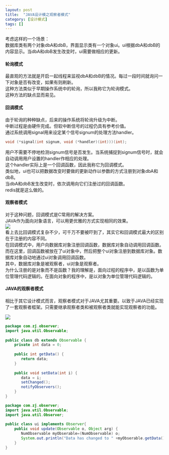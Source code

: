 ```yaml
---
layout: post
title:  "JAVA设计模之观察者模式"
category: [设计模式]
tags: []
---
```


考虑这样的一个场景：  
数据库类有两个对象dbA和dbB，界面显示类有一个对象ui。ui根据dbA和dbB的内容显示。当dbA和dbB发生改变时，ui需要做相应的更新。  

#### 轮询模式

最直观的方法就是开启一起线程来监视dbA和dbB的情况。每过一段时间就询问一下对象是否有改变，如果有则刷新。  
这种方法类似于早期操作系统中的轮询，所以我称它为轮询模式。  
这种方法的缺点显而易见。  

#### 回调模式

由于轮询的种种缺点，后来的操作系统将轮询升级为中断。  
中断过程是由硬件完成。但软中断信号的过程仍具有参考价值。  
通过系统调用signal用来设定某个信号signum的处理方法handler。  

```c
void (*signal(int signum, void (*handler)(int)))(int); 
```

用户不需要不停地检测signum信号是否发生。当系统捕捉到signum信号时，就会自动调用用户设置的handler作相应的处理。  
这个handler实际上是一个回调函数，因此我称它为回调模式。  
类似地，ui也可以把数据改变时要做的更新动作以参数的方式注册到对象dbA和dbB。  
当dbA和dbB发生改变时，依次调用向它们注册过的回调函数。  
redis就是这么做的。  

#### 观察者模式

对于这种问题，回调模式是C常用的解决方案。  
JAVA作为面向对象语言，可以用更优雅的方式实现相同的效果。    
![](http://www.yesky.com/20020603/observer.gif?_=2088121)  
看上去比回调模式复杂不少，可千万不要被吓到了，其实它和回调模式最大的区别在于注册的内容不同。  
在回调模式中，用户向数据库对象注册回调函数，数据库对象自动调用回调函数。  
而在这里，回调函数被放在了ui对象中，然后把整个ui对象注册到数据库对象。数据库对象自动地通过ui对象调用回调函数。  
其中，数据库对象是被观察者，ui对象是观察者。  
为什么注册的是对象而不是函数？我的理解是，面向过程的程序中，是以函数为单位管理代码逻辑的。在面向对象的程序中，是以对象为单位管理代码逻辑的。  

#### JAVA的观察者模式

相比于其它设计模式而言，观察者模式对于JAVA尤其重要。以致于JAVA已经实现了一套观察者框架。只需要继承观察者类和被观察者类就能实现观察者的功能。

![](http://www.yesky.com/20020603/javautilmethods.gif?_=2088121)

```java
package com.zj.observer;
import java.util.Observable;
 
public class db extends Observable {
    private int data = 0;
 
    public int getData() {
       return data;
    }
 
    public void setData(int i) {
       data = i;
       setChanged();
       notifyObservers();
    }
}

package com.zj.observer;
import java.util.Observable;
import java.util.Observer;
 
public class ui implements Observer{
    public void update(Observable o, Object arg) {
       NumObservable myObserable=(NumObservable) o;
       System.out.println("Data has changed to " +myObserable.getData());
    }
}
```

